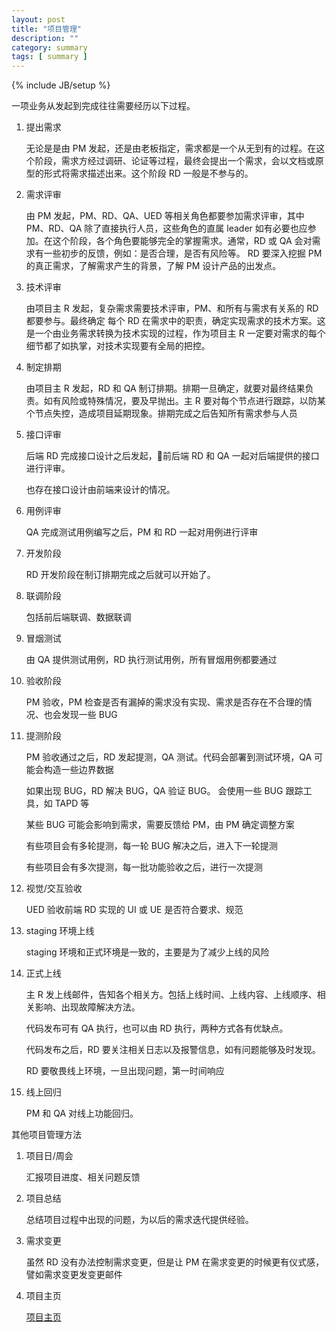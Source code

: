 ```yaml
---
layout: post
title: "项目管理"
description: ""
category: summary
tags: [ summary ]
---
```

{% include JB/setup %}

一项业务从发起到完成往往需要经历以下过程。

<!-- more -->

1. 提出需求

    无论是是由 PM 发起，还是由老板指定，需求都是一个从无到有的过程。在这个阶段，需求方经过调研、论证等过程，最终会提出一个需求，会以文档或原型的形式将需求描述出来。这个阶段 RD 一般是不参与的。

2. 需求评审

    由 PM 发起，PM、RD、QA、UED 等相关角色都要参加需求评审，其中 PM、RD、QA 除了直接执行人员，这些角色的直属 leader 如有必要也应参加。在这个阶段，各个角色要能够完全的掌握需求。通常，RD 或 QA 会对需求有一些初步的反馈，例如：是否合理，是否有风险等。
    RD 要深入挖掘 PM 的真正需求，了解需求产生的背景，了解 PM 设计产品的出发点。

3. 技术评审

    由项目主 R 发起，复杂需求需要技术评审，PM、和所有与需求有关系的 RD 都要参与。最终确定 每个 RD 在需求中的职责，确定实现需求的技术方案。这是一个由业务需求转换为技术实现的过程，作为项目主 R 一定要对需求的每个细节都了如执掌，对技术实现要有全局的把控。

4. 制定排期

    由项目主 R 发起，RD 和 QA 制订排期。排期一旦确定，就要对最终结果负责。如有风险或特殊情况，要及早抛出。主 R 要对每个节点进行跟踪，以防某个节点失控，造成项目延期现象。排期完成之后告知所有需求参与人员

5. 接口评审

    后端 RD 完成接口设计之后发起，前后端 RD 和 QA 一起对后端提供的接口进行评审。

    也存在接口设计由前端来设计的情况。

6. 用例评审

    QA 完成测试用例编写之后，PM 和 RD 一起对用例进行评审

7. 开发阶段

    RD 开发阶段在制订排期完成之后就可以开始了。

8. 联调阶段

    包括前后端联调、数据联调

9. 冒烟测试

    由 QA 提供测试用例，RD 执行测试用例，所有冒烟用例都要通过

10. 验收阶段

    PM 验收，PM 检查是否有漏掉的需求没有实现、需求是否存在不合理的情况、也会发现一些 BUG

11. 提测阶段

    PM 验收通过之后，RD 发起提测，QA 测试。代码会部署到测试环境，QA 可能会构造一些边界数据

    如果出现 BUG，RD 解决 BUG，QA 验证 BUG。 会使用一些 BUG 跟踪工具，如 TAPD 等

    某些 BUG 可能会影响到需求，需要反馈给 PM，由 PM 确定调整方案

    有些项目会有多轮提测，每一轮 BUG 解决之后，进入下一轮提测

    有些项目会有多次提测，每一批功能验收之后，进行一次提测

12. 视觉/交互验收

    UED 验收前端 RD 实现的 UI 或 UE 是否符合要求、规范

13. staging 环境上线

    staging 环境和正式环境是一致的，主要是为了减少上线的风险

14. 正式上线

    主 R 发上线邮件，告知各个相关方。包括上线时间、上线内容、上线顺序、相关影响、出现故障解决方法。

    代码发布可有 QA 执行，也可以由 RD 执行，两种方式各有优缺点。

    代码发布之后，RD 要关注相关日志以及报警信息，如有问题能够及时发现。

    RD 要敬畏线上环境，一旦出现问题，第一时间响应

15. 线上回归

    PM 和 QA 对线上功能回归。

其他项目管理方法

1. 项目日/周会

    汇报项目进度、相关问题反馈

2. 项目总结

   总结项目过程中出现的问题，为以后的需求迭代提供经验。

3. 需求变更

    虽然 RD 没有办法控制需求变更，但是让 PM 在需求变更的时候更有仪式感，譬如需求变更发变更邮件

4. 项目主页

    [项目主页](/assets/resources/project-page.pdf)